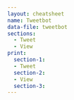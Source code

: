 ```yaml
---
layout: cheatsheet
name: Tweetbot
data-file: tweetbot
sections:
  - Tweet
  - View
print:
  section-1:
  - Tweet
  section-2:
  - View
  section-3:
---
```

